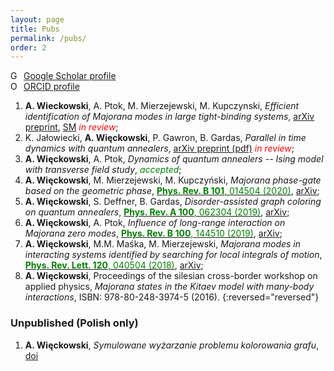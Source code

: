 ```yaml
---
layout: page
title: Pubs
permalink: /pubs/
order: 2
---
```


<div itemscope itemtype="https://schema.org/Person"><a itemprop="sameAs" content="https://scholar.google.com/citations?user=X9qrSQoAAAAJ&hl=pl" href="https://scholar.google.com/citations?user=X9qrSQoAAAAJ&hl=pl" target="orcid.widget" rel="me noopener noreferrer" style="vertical-align:top;"><img src="https://simpleicons.org/icons/googlescholar.svg" style="width:1em;margin-right:.5em;" alt="Google Scholar icon">Google Scholar profile</a>

<div itemscope itemtype="https://schema.org/Person"><a itemprop="sameAs" content="https://orcid.org/0000-0002-8113-4021" href="https://orcid.org/0000-0002-8113-4021" target="orcid.widget" rel="me noopener noreferrer" style="vertical-align:top;"><img src="https://orcid.org/sites/default/files/images/orcid_16x16.png" style="width:1em;margin-right:.5em;" alt="ORCID iD icon">ORCID profile</a>

1. **A. Wieckowski**, A. Ptok, M. Mierzejewski, M. Kupczynski, *Efficient identification of Majorana modes in large tight-binding systems*, [arXiv preprint](https://arxiv.org/pdf/2006.10153.pdf), [SM](https://arxiv.org/src/2006.10153v1/anc/SM) <span style="color:red">*in review*</span>;
1. K. Jałowiecki, **A. Więckowski**, P. Gawron, B. Gardas, *Parallel in time dynamics with quantum annealers*, 
[arXiv preprint (pdf)](https://arxiv.org/pdf/1909.04929.pdf) <span style="color:red">*in review*</span>;
1. **A. Więckowski**, A. Ptok, *Dynamics of quantum annealers -- Ising model with transverse field study*, <span style="color:green">*accepted*</span>;
1. **A. Więckowski**, M. Mierzejewski, M. Kupczyński, *Majorana phase-gate based on the geometric phase*,
[<span style="color:green">**Phys. Rev. B 101**, 014504 (2020)</span>](https://journals.aps.org/prb/abstract/10.1103/PhysRevB.101.014504),
[arXiv](https://arxiv.org/pdf/1909.10237.pdf);
1. **A. Więckowski**, S. Deffner, B. Gardas,
*Disorder-assisted graph coloring on quantum annealers*,
[<span style="color:green">**Phys. Rev. A 100**, 062304 (2019)</span>](https://journals.aps.org/pra/abstract/10.1103/PhysRevA.100.062304),
[arXiv](https://arxiv.org/pdf/1903.07056.pdf);
1. **A. Więckowski**, A. Ptok, *Influence of long-range interaction on Majorana zero modes*, 
[<span style="color:green">**Phys. Rev. B 100**, 144510 (2019)</span>](https://journals.aps.org/prb/abstract/10.1103/PhysRevB.100.144510), [arXiv](https://arxiv.org/pdf/1910.00872.pdf); 
1. **A. Więckowski**, M.M. Maśka, M. Mierzejewski, 
*Majorana modes in interacting systems identified by searching for local integrals of motion*, 
[<span style="color:green">**Phys. Rev. Lett. 120**, 040504 (2018)</span>](https://journals.aps.org/prl/abstract/10.1103/PhysRevLett.120.040504), [arXiv](https://arxiv.org/pdf/1707.08125.pdf);
1. **A. Więckowski**,
Proceedings of the silesian cross-border workshop on applied physics, *Majorana
states in the Kitaev model with many-body interactions*, ISBN: 978-80-248-3974-5 (2016).
{:reversed="reversed"}


### Unpublished (Polish only)

1. **A. Więckowski**, *Symulowane wyżarzanie problemu kolorowania grafu*, [doi](https://dx.doi.org/10.13140/RG.2.2.19302.16969)
